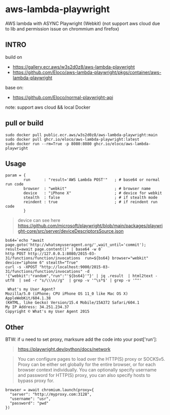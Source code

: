 # aws-lambda-playwright
AWS lambda with ASYNC Playwright (Webkit) (not support aws cloud due to lib and permission issue on chrommium and firefox)

## INTRO

build on
- https://gallery.ecr.aws/w3s2d0z8/aws-lambda-playwright
- https://github.com/Eloco/aws-lambda-playwright/pkgs/container/aws-lambda-playwright

base on:
- https://github.com/Eloco/normal-playwright-api

note: support aws cloud && local Docker

## pull or build

```
sudo docker pull public.ecr.aws/w3s2d0z8/aws-lambda-playwright:main
sudo docker pull ghcr.io/eloco/aws-lambda-playwright:latest
sudo docker run --rm=True -p 8080:8080 ghcr.io/eloco/aws-lambda-playwright
```

## Usage

```
param = {
        run      : "result='AWS Lambda POST'"   ; # base64 or normal run code
        browser  : "webkit"                     ; # browser name
        device   : "iPhone X"                   ; # device for webkit
        stealth  : false                        ; # if stealth mode
        reindent : true                         ; # if reindent run code
        }
```
>device can see here
https://github.com/microsoft/playwright/blob/main/packages/playwright-core/src/server/deviceDescriptorsSource.json


```
bs64=`echo "await page.goto('http://whatsmyuseragent.org/',wait_until='commit'); result=await page.content()" | base64 -w 0`
http POST http://127.0.0.1:8080/2015-03-31/functions/function/invocations  run=${bs64} browser="webkit" device="iphone 6" stealth="True"
curl -s -XPOST "http://localhost:9000/2015-03-31/functions/function/invocations" -d '{"webkit":"random","run":"'${bs64}'"}' | jq .result  | html2text -utf8  | sed -r "s/\\\n//g"  | grep -v '^\s*$' | grep -v '^"'

 What's my User Agent?
Mozilla/5.0 (iPhone; CPU iPhone OS 11_0 like Mac OS X) AppleWebKit/604.1.38
(KHTML, like Gecko) Version/15.4 Mobile/15A372 Safari/604.1
My IP Address: 34.251.234.37
Copyright © What's my User Agent 2015
```

## Other

BTW: if u need to set proxy, marksure add the code into your post['run']:
>https://playwright.dev/python/docs/network

>You can configure pages to load over the HTTP(S) proxy or SOCKSv5. Proxy can be either set globally for the entire browser, or for each browser context individually.
You can optionally specify username and password for HTTP(S) proxy, you can also specify hosts to bypass proxy for.
```
browser = await chromium.launch(proxy={
  "server": "http://myproxy.com:3128",
  "username": "usr",
  "password": "pwd"
})
```
